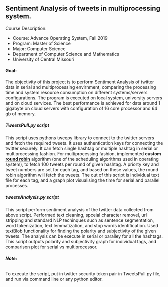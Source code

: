 ## Sentiment Analysis of tweets in multiprocessing system.

Course Description:
- Course: Advance Operating System, Fall 2019
- Program: Master of Science
- Major: Computer Science
- Department of Computer Science and Mathematics
- University of Central Missouri

#### Goal: 
The objectivity of this project is to perform Sentiment Analysis of twitter data in serial and multiprocessing envirnment, comparing the processing time and system resource consumption on different systems/servers configurations. The program is executed on local system, university servers and on cloud services. The best performance is achieved for data around 1 gigabyte on cloud servers with configuration of 16 core processor and 64 gb of memory.

##### TweetsPull.py script
This script uses pythons tweepy library to connect to the twitter servers and fetch the required tweets. It uses authentication keys for connecting the twitter securely. It can fetch single hashtag or multiple hashtag in serial or multiprocessing fashion. For multiprocessing fashion, implemented **custom [round robin](https://en.wikipedia.org/wiki/Round-robin_scheduling)** algorithm (one of the scheduling algorithms used in operating system), to fetch 100 tweets per round of given hashtag. A priorty key and tweet numbers are set for each tag, and based on these values, the round robin algorithm will fetch the tweets. The out of this script is individual text file for each tag, and a graph plot visualising the time for serial and parallel processes.

##### tweetsAnalysis.py script
This script perform sentiment analysis of the twitter data collected from above script. Performed text cleaning, spceial character removel, url stripping and standard NLP techinques such as sentence segmentation, word tokenization, text lemmatization, and stop words identification. Used textBlob functionality for finding the polarity and subjectivity of the given tweets. The analysis can be execute in serial or paralley for all the hashtags. This script outputs polarity and subjectivity graph for individual tags, and comparison plot for serial vs multiprocessor.

###### ***Note:***
To execute the script, put in twitter security token pair in TweetsPull.py file, and run via command line or any python editor.
